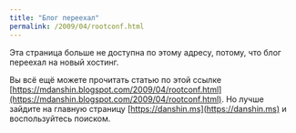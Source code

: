 ```yaml
---
title: "Блог переехал"
permalink: /2009/04/rootconf.html
---
```

Эта страница больше не доступна по этому адресу, потому, что блог переехал на новый хостинг.

Вы всё ещё можете прочитать статью по этой ссылке [https://mdanshin.blogspot.com/2009/04/rootconf.html](https://mdanshin.blogspot.com/2009/04/rootconf.html). Но лучше зайдите на главную страницу [https://danshin.ms](https://danshin.ms) и воспользуйтесь поиском.